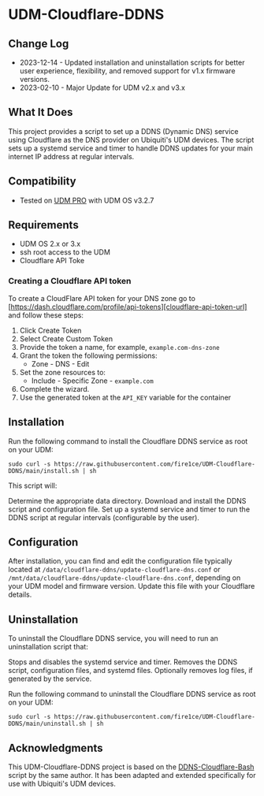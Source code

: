 # UDM-Cloudflare-DDNS

## Change Log

- 2023-12-14 - Updated installation and uninstallation scripts for better user experience, flexibility, and removed support for v1.x firmware versions.
- 2023-02-10 - Major Update for UDM v2.x and v3.x

## What It Does

This project provides a script to set up a DDNS (Dynamic DNS) service using Cloudflare as the DNS provider on Ubiquiti's UDM devices. The script sets up a systemd service and timer to handle DDNS updates for your main internet IP address at regular intervals.

## Compatibility

- Tested on [UDM PRO][amz-udm-pro-url] with UDM OS v3.2.7

## Requirements

- UDM OS 2.x or 3.x
- ssh root access to the UDM
- Cloudflare API Toke

### Creating a Cloudflare API token

To create a CloudFlare API token for your DNS zone go to [https://dash.cloudflare.com/profile/api-tokens][cloudflare-api-token-url] and follow these steps:

1. Click Create Token
2. Select Create Custom Token
3. Provide the token a name, for example, `example.com-dns-zone`
4. Grant the token the following permissions:
   - Zone - DNS - Edit
5. Set the zone resources to:
   - Include - Specific Zone - `example.com`
6. Complete the wizard.
7. Use the generated token at the `API_KEY` variable for the container

## Installation

Run the following command to install the Cloudflare DDNS service as root on your UDM:

```shell
sudo curl -s https://raw.githubusercontent.com/fire1ce/UDM-Cloudflare-DDNS/main/install.sh | sh
```

This script will:

Determine the appropriate data directory.
Download and install the DDNS script and configuration file.
Set up a systemd service and timer to run the DDNS script at regular intervals (configurable by the user).

## Configuration

After installation, you can find and edit the configuration file typically located at `/data/cloudflare-ddns/update-cloudflare-dns.conf` or `/mnt/data/cloudflare-ddns/update-cloudflare-dns.conf`, depending on your UDM model and firmware version. Update this file with your Cloudflare details.

## Uninstallation

To uninstall the Cloudflare DDNS service, you will need to run an uninstallation script that:

Stops and disables the systemd service and timer.
Removes the DDNS script, configuration files, and systemd files.
Optionally removes log files, if generated by the service.

Run the following command to uninstall the Cloudflare DDNS service as root on your UDM:

```shell
sudo curl -s https://raw.githubusercontent.com/fire1ce/UDM-Cloudflare-DDNS/main/uninstall.sh | sh
```

## Acknowledgments

This UDM-Cloudflare-DDNS project is based on the [DDNS-Cloudflare-Bash][DDNS-Cloudflare-Bash-git-url] script by the same author. It has been adapted and extended specifically for use with Ubiquiti's UDM devices.

<!-- --- -->

[amz-udm-pro-url]: https://amzn.to/3J4fezk 'Amazon Unifi UDM Pro'
[cloudflare-api-token-url]: https://dash.cloudflare.com/profile/api-tokens 'Cloudflare API Token'
[DDNS-Cloudflare-Bash-git-url]: https://github.com/fire1ce/DDNS-Cloudflare-Bash 'DDNS-Cloudflare-Bash'

<!-- --- -->
